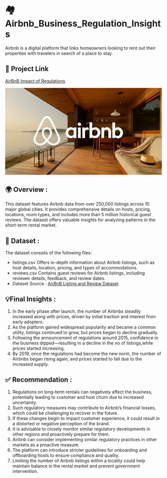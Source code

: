 # 🏘️ Airbnb_Business_Regulation_Insights
Airbnb is a digital platform that links homeowners looking to rent out their properties with travelers in search of a place to stay.

## 🔗 Project Link

[AirBnB Impact of Regulations](Airbnb_Regulation_Project_Analysis.ipynb)

<img src="Airbnb.jpg" class="img-fluid" alt="Airbnb Interior View">

## 🌍 Overview :
This dataset features Airbnb data from over 250,000 listings across 10 major global cities. It provides comprehensive details on hosts, pricing, locations, room types, and includes more than 5 million historical guest reviews. The dataset offers valuable insights for analyzing patterns in the short-term rental market.

## 📂 Dataset :
The dataset consists of the following files:
- listings.csv
Offers in-depth information about Airbnb listings, such as host details, location, pricing, and types of accommodations.
- reviews.csv
Contains guest reviews for Airbnb listings, including reviewer details, feedback, and review dates.
- Dataset Source : [AirBnB Listing and Review Dataset](https://www.kaggle.com/datasets/mysarahmadbhat/airbnb-listings-reviews)

## 💡Final Insights :
1. In the early phase after launch, the number of Airbnbs steadily increased along with prices, driven by initial traction and interest from early adopters.
2. As the platform gained widespread popularity and became a common utility, listings continued to grow, but prices began to decline gradually.
3. Following the announcement of regulations around 2015, confidence in the business dipped—resulting in a decline in the no of listings,while prices started increasing.
4. By 2019, once the regulations had become the new norm, the number of Airbnbs began rising again, and prices started to fall due to the increased supply.

## ✅ Recommendation :
1. Regulations on long-term rentals can negatively affect the business, potentially leading to customer and host churn due to increased uncertainty.
2. Such regulatory measures may contribute to Airbnb’s financial losses, which could be challenging to recover in the future.
3. If these changes begin to impact customer experience, it could result in a distorted or negative perception of the brand.
4. It is advisable to closely monitor similar regulatory developments in other regions and proactively prepare for them.
5. Airbnb can consider implementing similar regulatory practices in other markets as a proactive measure.
6. The platform can introduce stricter guidelines for onboarding and offboarding hosts to ensure compliance and quality.
7. Limiting the number of Airbnb listings within a locality could help maintain balance in the rental market and prevent government intervention.
